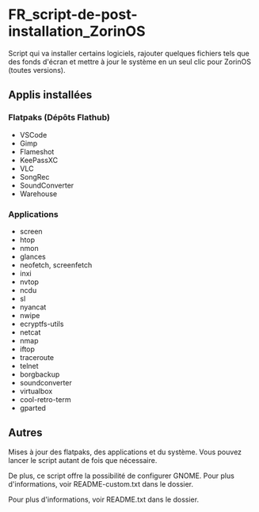 # FR_script-de-post-installation_ZorinOS
Script qui va installer certains logiciels, rajouter quelques fichiers tels que des fonds d'écran et mettre à jour le système en un seul clic pour ZorinOS (toutes versions).

## Applis installées

### Flatpaks (Dépôts Flathub)

- VSCode
- Gimp 
- Flameshot 
- KeePassXC 
- VLC 
- SongRec 
- SoundConverter 
- Warehouse

### Applications

- screen 
- htop 
- nmon 
- glances 
- neofetch, screenfetch 
- inxi 
- nvtop 
- ncdu 
- sl 
- nyancat 
- nwipe 
- ecryptfs-utils 
- netcat 
- nmap 
- iftop 
- traceroute 
- telnet 
- borgbackup 
- soundconverter 
- virtualbox 
- cool-retro-term 
- gparted

## Autres

Mises à jour des flatpaks, des applications et du système. Vous pouvez lancer le script autant de fois que nécessaire.

De plus, ce script offre la possibilité de configurer GNOME. Pour plus d'informations, voir README-custom.txt dans le dossier.

Pour plus d'informations, voir README.txt dans le dossier.